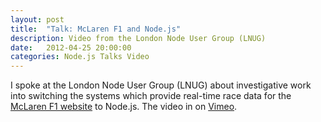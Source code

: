 ```yaml
---
layout: post
title:  "Talk: McLaren F1 and Node.js"
description: Video from the London Node User Group (LNUG)
date:   2012-04-25 20:00:00
categories: Node.js Talks Video
---
```


I spoke at the London Node User Group (LNUG) about investigative work into switching the systems which provide real-time race data for the [McLaren F1 website](http://www.mclaren.com/formula1/) to Node.js. The video in on [Vimeo](https://vimeo.com/41140234).
